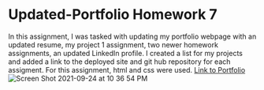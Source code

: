 # Updated-Portfolio Homework 7
In this assignment, I was tasked with updating my portfolio webpage with an updated resume, my project 1 assignment, two newer homework assignments, an updated LinkedIn profile. I created a list for my projects and added a link to the deployed site and git hub repository for each assigment. For this assignment, html and css were used. 
[Link to Portfolio](https://kbentley8.github.io/Updated-Portfolio/)
![Screen Shot 2021-09-24 at 10 36 54 PM](https://user-images.githubusercontent.com/88289885/134755392-784b3bd1-4f67-4748-86de-c4c96047b31a.png)
